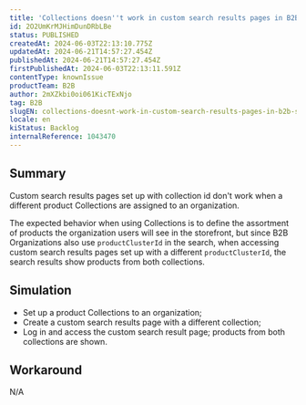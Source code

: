 ```yaml
---
title: 'Collections doesn''t work in custom search results pages in B2B Suite'
id: 2O2UmKrMJHimDunDRbLBe
status: PUBLISHED
createdAt: 2024-06-03T22:13:10.775Z
updatedAt: 2024-06-21T14:57:27.454Z
publishedAt: 2024-06-21T14:57:27.454Z
firstPublishedAt: 2024-06-03T22:13:11.591Z
contentType: knownIssue
productTeam: B2B
author: 2mXZkbi0oi061KicTExNjo
tag: B2B
slugEN: collections-doesnt-work-in-custom-search-results-pages-in-b2b-suite
locale: en
kiStatus: Backlog
internalReference: 1043470
---
```


## Summary


Custom search results pages set up with collection id don't work when a different product Collections are assigned to an organization.

The expected behavior when using Collections is to define the assortment of products the organization users will see in the storefront, but since B2B Organizations also use `productClusterId` in the search, when accessing custom search results pages set up with a different `productClusterId`, the search results show products from both collections.


##

## Simulation



- Set up a product Collections to an organization;
- Create a custom search results page with a different collection;
- Log in and access the custom search result page; products from both collections are shown.


##

## Workaround


N/A




